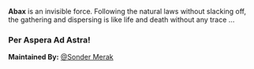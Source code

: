 **Abax** is an invisible force. Following the natural laws without slacking off, the gathering and dispersing is like life and death without any trace ...

### Per Aspera Ad Astra!
**Maintained By:** [@Sonder Merak](https://github.com/sonder9927)
                